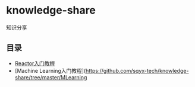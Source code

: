# knowledge-share
知识分享
## 目录
* [Reactor入门教程](https://github.com/sqyx-tech/knowledge-share/tree/master/reactor-start)
* [Machine Learning入门教程](https://github.com/sqyx-tech/knowledge-share/tree/master/MLearning
